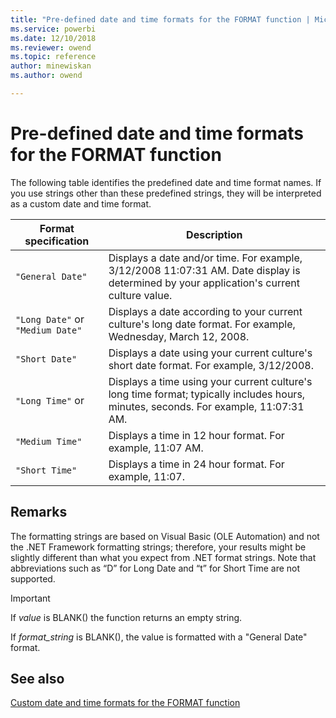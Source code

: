 ```yaml
---
title: "Pre-defined date and time formats for the FORMAT function | Microsoft Docs"
ms.service: powerbi 
ms.date: 12/10/2018
ms.reviewer: owend
ms.topic: reference
author: minewiskan
ms.author: owend

---
```

# Pre-defined date and time formats for the FORMAT function
The following table identifies the predefined date and time format names. If you use strings other than these predefined strings, they will be interpreted as a custom date and time format.  
  
|Format specification|Description|  
|------------------------|---------------|  
|`"General Date"`|Displays a date and/or time. For example, 3/12/2008 11:07:31 AM. Date display is determined by your application's current culture value.|  
|`"Long Date"` or `"Medium Date"`|Displays a date according to your current culture's long date format. For example, Wednesday, March 12, 2008.|  
|`"Short Date"`|Displays a date using your current culture's short date format. For example, 3/12/2008.|  
|`"Long Time"` or|Displays a time using your current culture's long time format; typically includes hours, minutes, seconds. For example, 11:07:31 AM.|  
|`"Medium Time"`|Displays a time in 12 hour format. For example, 11:07 AM.|  
|`"Short Time"`|Displays a time in 24 hour format. For example, 11:07.|  
  
## Remarks  
The formatting strings are based on Visual Basic (OLE Automation) and not the .NET Framework formatting strings; therefore, your results might be slightly different than what you expect from .NET format strings. Note that abbreviations such as “D” for Long Date and “t” for Short Time are not supported.  
  
> [!IMPORTANT]  
> If *value* is BLANK() the function returns an empty string.  
>   
> If *format_string* is BLANK(), the value is formatted with a "General Date" format.  
  
## See also  
[Custom date and time formats for the FORMAT function](custom-date-and-time-formats-for-the-format-function.md)  
  
